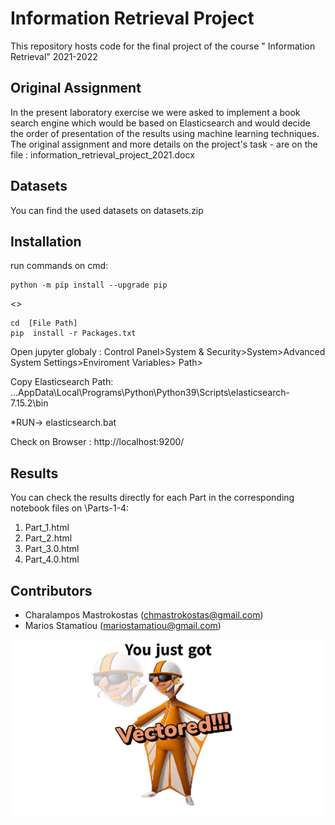 # Information Retrieval Project
This repository hosts code for the final project of the course " Information Retrieval" 2021-2022

## Original Assignment 
In the present laboratory exercise we were asked to implement a book search engine which would be 
based on Elasticsearch and would decide the order of presentation of the results using machine learning techniques.
The original assignment and more details on the project's task - are on the file : information_retrieval_project_2021.docx

## Datasets
You can find the used datasets on datasets.zip

## Installation
run commands on cmd:
```
python -m pip install --upgrade pip
```
<<Copy Information Retrieval file Path >>
  
```
cd  [File Path]
pip  install -r Packages.txt
 ```

Open jupyter globaly :
Control Panel>System & Security>System>Advanced System Settings>Enviroment Variables> Path>

Copy Elasticsearch Path: 
...AppData\Local\Programs\Python\Python39\Scripts\elasticsearch-7.15.2\bin 

*RUN-> elasticsearch.bat

Check on Browser <WHEN RUNNING STOPPED>: 
http://localhost:9200/

## Results
You can check the results directly for each Part in the corresponding notebook files on \Parts-1-4\:
1) Part_1.html
2) Part_2.html
3) Part_3.0.html
4) Part_4.0.html

## Contributors
* Charalampos Mastrokostas (chmastrokostas@gmail.com) 
* Marios Stamatiou (mariostamatiou@gmail.com)

![This is an image](./vector.jpg)
